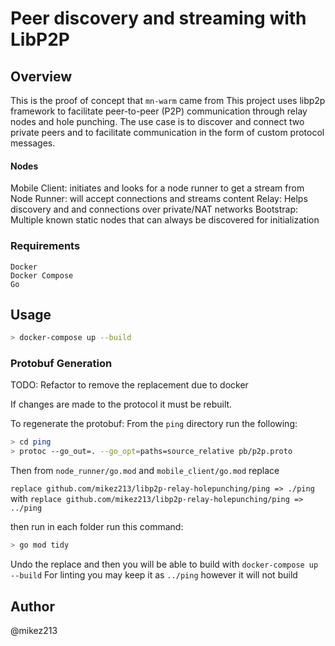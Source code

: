 # Peer discovery and streaming with LibP2P

## Overview
This is the proof of concept that `mn-warm` came from
This project uses libp2p framework to facilitate peer-to-peer (P2P) communication through relay nodes and hole punching. The use case is to discover and connect two private peers and to facilitate communication in the form of custom protocol messages.

#### Nodes
Mobile Client: initiates and looks for a node runner to get a stream from
Node Runner: will accept connections and streams content
Relay: Helps discovery and and connections over private/NAT networks
Bootstrap: Multiple known static nodes that can always be discovered for initialization

### Requirements
```
Docker
Docker Compose
Go
```

## Usage

```sh
> docker-compose up --build
```

### Protobuf Generation

TODO: Refactor to remove the replacement due to docker

If changes are made to the protocol it must be rebuilt.

To regenerate the protobuf:
From the `ping` directory run the following:

```sh
> cd ping
> protoc --go_out=. --go_opt=paths=source_relative pb/p2p.proto
```

Then from `node_runner/go.mod` and `mobile_client/go.mod` replace

`replace github.com/mikez213/libp2p-relay-holepunching/ping => ./ping` 
with 
`replace github.com/mikez213/libp2p-relay-holepunching/ping => ../ping`

then run in each folder run this command:
```sh
> go mod tidy
```

Undo the replace and then you will be able to build with ```docker-compose up --build```
For linting you may keep it as `../ping` however it will not build

## Author
@mikez213

